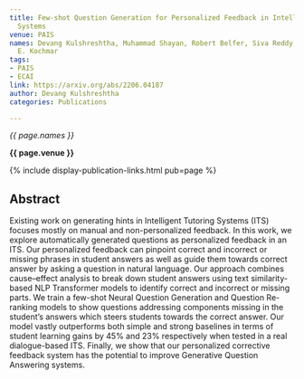 ```yaml
---
title: Few-shot Question Generation for Personalized Feedback in Intelligent Tutoring
  Systems
venue: PAIS
names: Devang Kulshreshtha, Muhammad Shayan, Robert Belfer, Siva Reddy, Iulian Serban,
  E. Kochmar
tags:
- PAIS
- ECAI
link: https://arxiv.org/abs/2206.04187
author: Devang Kulshreshtha
categories: Publications

---
```


*{{ page.names }}*

**{{ page.venue }}**

{% include display-publication-links.html pub=page %}

## Abstract

Existing work on generating hints in Intelligent Tutoring Systems (ITS) focuses mostly on manual and non-personalized feedback. In this work, we explore automatically generated questions as personalized feedback in an ITS. Our personalized feedback can pinpoint correct and incorrect or missing phrases in student answers as well as guide them towards correct answer by asking a question in natural language. Our approach combines cause–effect analysis to break down student answers using text similarity-based NLP Transformer models to identify correct and incorrect or missing parts. We train a few-shot Neural Question Generation and Question Re-ranking models to show questions addressing components missing in the student’s answers which steers students towards the correct answer. Our model vastly outperforms both simple and strong baselines in terms of student learning gains by 45% and 23% respectively when tested in a real dialogue-based ITS. Finally, we show that our personalized corrective feedback system has the potential to improve Generative Question Answering systems.